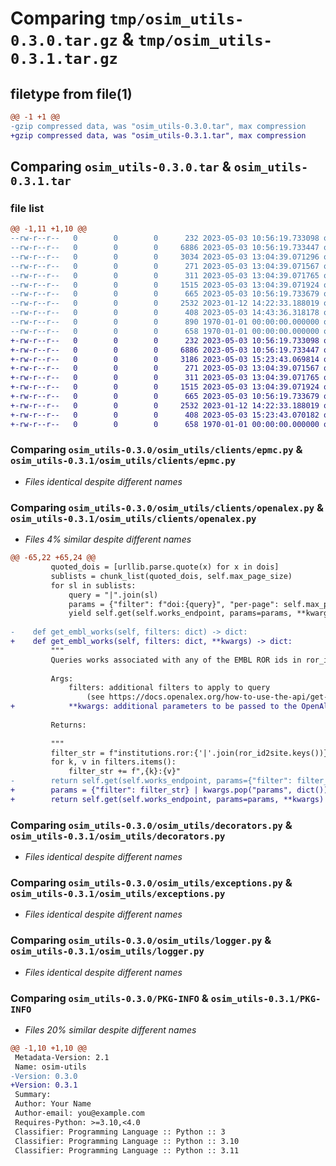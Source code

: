 # Comparing `tmp/osim_utils-0.3.0.tar.gz` & `tmp/osim_utils-0.3.1.tar.gz`

## filetype from file(1)

```diff
@@ -1 +1 @@
-gzip compressed data, was "osim_utils-0.3.0.tar", max compression
+gzip compressed data, was "osim_utils-0.3.1.tar", max compression
```

## Comparing `osim_utils-0.3.0.tar` & `osim_utils-0.3.1.tar`

### file list

```diff
@@ -1,11 +1,10 @@
--rw-r--r--   0        0        0      232 2023-05-03 10:56:19.733098 osim_utils-0.3.0/README.md
--rw-r--r--   0        0        0     6886 2023-05-03 10:56:19.733447 osim_utils-0.3.0/osim_utils/clients/epmc.py
--rw-r--r--   0        0        0     3034 2023-05-03 13:04:39.071296 osim_utils-0.3.0/osim_utils/clients/openalex.py
--rw-r--r--   0        0        0      271 2023-05-03 13:04:39.071567 osim_utils-0.3.0/osim_utils/common.py
--rw-r--r--   0        0        0      311 2023-05-03 13:04:39.071765 osim_utils-0.3.0/osim_utils/constants.py
--rw-r--r--   0        0        0     1515 2023-05-03 13:04:39.071924 osim_utils-0.3.0/osim_utils/decorators.py
--rw-r--r--   0        0        0      665 2023-05-03 10:56:19.733679 osim_utils-0.3.0/osim_utils/exceptions.py
--rw-r--r--   0        0        0     2532 2023-01-12 14:22:33.188019 osim_utils-0.3.0/osim_utils/logger.py
--rw-r--r--   0        0        0      408 2023-05-03 14:43:36.318178 osim_utils-0.3.0/pyproject.toml
--rw-r--r--   0        0        0      890 1970-01-01 00:00:00.000000 osim_utils-0.3.0/setup.py
--rw-r--r--   0        0        0      658 1970-01-01 00:00:00.000000 osim_utils-0.3.0/PKG-INFO
+-rw-r--r--   0        0        0      232 2023-05-03 10:56:19.733098 osim_utils-0.3.1/README.md
+-rw-r--r--   0        0        0     6886 2023-05-03 10:56:19.733447 osim_utils-0.3.1/osim_utils/clients/epmc.py
+-rw-r--r--   0        0        0     3186 2023-05-03 15:23:43.069814 osim_utils-0.3.1/osim_utils/clients/openalex.py
+-rw-r--r--   0        0        0      271 2023-05-03 13:04:39.071567 osim_utils-0.3.1/osim_utils/common.py
+-rw-r--r--   0        0        0      311 2023-05-03 13:04:39.071765 osim_utils-0.3.1/osim_utils/constants.py
+-rw-r--r--   0        0        0     1515 2023-05-03 13:04:39.071924 osim_utils-0.3.1/osim_utils/decorators.py
+-rw-r--r--   0        0        0      665 2023-05-03 10:56:19.733679 osim_utils-0.3.1/osim_utils/exceptions.py
+-rw-r--r--   0        0        0     2532 2023-01-12 14:22:33.188019 osim_utils-0.3.1/osim_utils/logger.py
+-rw-r--r--   0        0        0      408 2023-05-03 15:23:43.070182 osim_utils-0.3.1/pyproject.toml
+-rw-r--r--   0        0        0      658 1970-01-01 00:00:00.000000 osim_utils-0.3.1/PKG-INFO
```

### Comparing `osim_utils-0.3.0/osim_utils/clients/epmc.py` & `osim_utils-0.3.1/osim_utils/clients/epmc.py`

 * *Files identical despite different names*

### Comparing `osim_utils-0.3.0/osim_utils/clients/openalex.py` & `osim_utils-0.3.1/osim_utils/clients/openalex.py`

 * *Files 4% similar despite different names*

```diff
@@ -65,22 +65,24 @@
         quoted_dois = [urllib.parse.quote(x) for x in dois]
         sublists = chunk_list(quoted_dois, self.max_page_size)
         for sl in sublists:
             query = "|".join(sl)
             params = {"filter": f"doi:{query}", "per-page": self.max_page_size}
             yield self.get(self.works_endpoint, params=params, **kwargs)
 
-    def get_embl_works(self, filters: dict) -> dict:
+    def get_embl_works(self, filters: dict, **kwargs) -> dict:
         """
         Queries works associated with any of the EMBL ROR ids in ror_id2site
 
         Args:
             filters: additional filters to apply to query
                 (see https://docs.openalex.org/how-to-use-the-api/get-lists-of-entities/filter-entity-lists)
+            **kwargs: additional parameters to be passed to the OpenAlex API
 
         Returns:
 
         """
         filter_str = f"institutions.ror:{'|'.join(ror_id2site.keys())}"
         for k, v in filters.items():
             filter_str += f",{k}:{v}"
-        return self.get(self.works_endpoint, params={"filter": filter_str})
+        params = {"filter": filter_str} | kwargs.pop("params", dict())
+        return self.get(self.works_endpoint, params=params, **kwargs)
```

### Comparing `osim_utils-0.3.0/osim_utils/decorators.py` & `osim_utils-0.3.1/osim_utils/decorators.py`

 * *Files identical despite different names*

### Comparing `osim_utils-0.3.0/osim_utils/exceptions.py` & `osim_utils-0.3.1/osim_utils/exceptions.py`

 * *Files identical despite different names*

### Comparing `osim_utils-0.3.0/osim_utils/logger.py` & `osim_utils-0.3.1/osim_utils/logger.py`

 * *Files identical despite different names*

### Comparing `osim_utils-0.3.0/PKG-INFO` & `osim_utils-0.3.1/PKG-INFO`

 * *Files 20% similar despite different names*

```diff
@@ -1,10 +1,10 @@
 Metadata-Version: 2.1
 Name: osim-utils
-Version: 0.3.0
+Version: 0.3.1
 Summary: 
 Author: Your Name
 Author-email: you@example.com
 Requires-Python: >=3.10,<4.0
 Classifier: Programming Language :: Python :: 3
 Classifier: Programming Language :: Python :: 3.10
 Classifier: Programming Language :: Python :: 3.11
```

